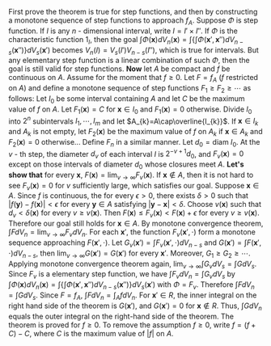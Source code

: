 
First prove the theorem is true for step functions, and then by constructing a monotone sequence of step functions to approach $f_{A}$. Suppose $\Phi$ is step function. If $I$ is any $n$ - dimensional interval, write $I=I'\times I''$. If $\Phi$ is the characteristic function $1_{I}$, then the goal $\int\Phi(\textbf{x})dV_{n}(\textbf{x})=\int\left\{\int\Phi(\textbf{x}', \textbf{x}'')dV_{n-s}(\textbf{x}'')\right\}dV_{s}(\textbf{x}')$ becomes $V_{n}(I)=V_{s}(I')V_{n-s}(I'')$, which is true for intervals. But any elementary step function is a linear combination of such $\Phi$, then the goal is still valid for step functions.
**Now** let $A$ be compact and $f$ be continuous on $A$. Assume for the moment that $f\geq 0$. Let $F=f_{A}$ ($f$ restricted on $A$) and define a monotone sequence of step functions $F_{1}\geq F_{2} \geq\cdots$ as follows: Let $I_{0}$ be some interval containing $A$ and let $C$ be the maximum value of $f$ on $A$. Let ${} F_{1}(\textbf{x})=C {}$ for $\textbf{x}\in I_{0}$ and $F_{1}(\textbf{x})=0$ otherwise. Divide $I_{0}$ into $2^{n}$ subintervals $I_{1}, \cdots, I_{m}$ and let $A_{k}=A\cap\overline{I_{k}}$. If $\textbf{x}\in I_{k}$ and $A_{k}$ is not empty, let $F_{2}(\textbf{x})$ be the maximum value of $f$ on $A_{k}$ if $\textbf{x}\in A_{k}$ and $F_{2}(\textbf{x})=0$ otherwise... Define $F_{n}$ in a similar manner. 
Let $d_{0}=\text{diam }I_{0}$. At the $v$ - th step, the diameter $d_{v}$ of each interval $I$ is $2^{-v+1}d_{0}$, and $F_{v}(\textbf{x})=0$ except on those intervals of diameter $d_{0}$ whose closures meet $A$. 
**Let's show that** for every $\textbf{x}$, $F(\textbf{x})=\lim_{v\to\infty}F_{v}(\textbf{x})$. If $\textbf{x}\notin A$, then it is not hard to see $F_{v}(\textbf{x})=0$ for $v$ sufficiently large, which satisfies our goal. Suppose $\textbf{x}\in A$. Since $f$ is continuous, the for every $\epsilon>0$, there exists $\delta>0$ such that ${} |f(\textbf{y})-f(\textbf{x})|<\epsilon {}$ for every $\textbf{y}\in A$ satisfying $|\textbf{y}-\textbf{x}|<\delta$. Choose $v(\textbf{x})$ such that $d_{v}<\delta(\textbf{x})$ for every $v\geq v(\textbf{x})$. Then $F(\textbf{x})\leq F_{v}(\textbf{x})<F(\textbf{x})+\epsilon$ for every $v\geq v(\textbf{x})$. Therefore our goal still holds for $\textbf{x}\in A$. 
By monotone convergence theorem, $\int FdV_{n}=\lim_{v\to\infty}F_{v}dV_{n}$. For each $\textbf{x}'$, the function $F_{v}(\textbf{x}',\cdot)$ form a monotone sequence approaching $F(\textbf{x}', \cdot)$. Let $G_{v}(\textbf{x}')=\int F_{v}(\textbf{x}', \cdot)dV_{n-s}$ and $G(\textbf{x}')=\int F(\textbf{x}',\cdot)dV_{n-s}$, then $\lim_{v\to\infty}G(\textbf{x}')=G(\textbf{x}')$ for every $\textbf{x}'$. Moreover, $G_{1}\geq G_{2}\geq\cdots$. Applying monotone convergence theorem again, $\lim_{v\to\infty}\int G_{v}dV_{s}=\int GdV_{s}$. Since $F_{v}$ is a elementary step function, we have $\int F_{v}dV_{n}=\int G_{v}dV_{s}$ by $\int\Phi(\textbf{x})dV_{n}(\textbf{x})=\int\left\{\int\Phi(\textbf{x}', \textbf{x}'')dV_{n-s}(\textbf{x}'')\right\}dV_{s}(\textbf{x}')$ with $\Phi=F_{v}$. Therefore $\int FdV_{n}=\int GdV_{s}$. 
Since $F=f_{A}$, $\int FdV_{n}=\int_{A}fdV_{n}$. For $\textbf{x}'\in R$, the inner integral on the right hand side of the theorem is $G(\textbf{x}')$, and $G(\textbf{x}')=0$ for $\textbf{x}\notin R$. Thus, $\int GdV_{n}$ equals the outer integral on the right-hand side of the theorem. The theorem is proved for $f\geq 0$.
To remove the assumption $f\geq 0$, write $f=(f+C)-C$, where $C$ is the maximum value of $|f|$ on $A$.
